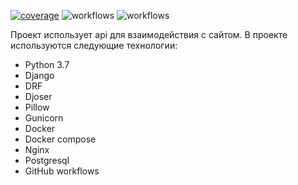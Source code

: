 [![coverage](https://img.shields.io/codecov/c/github/ThatCoderMan/foodgram-project-react.svg)](https://app.codecov.io/gh/ThatCoderMan/foodgram-project-react)
![workflows](https://github.com/ThatCoderMan/foodgram-project-react/actions/workflows/workflow.yml/badge.svg)
![workflows](https://github.com/ThatCoderMan/foodgram-project-react/actions/workflows/deploy.yml/badge.svg)

Проект использует api для взаимодействия с сайтом. В проекте используются следующие технологии:
- Python 3.7
- Django
- DRF
- Djoser
- Pillow
- Gunicorn
- Docker 
- Docker compose 
- Nginx
- Postgresql
- GitHub workflows

